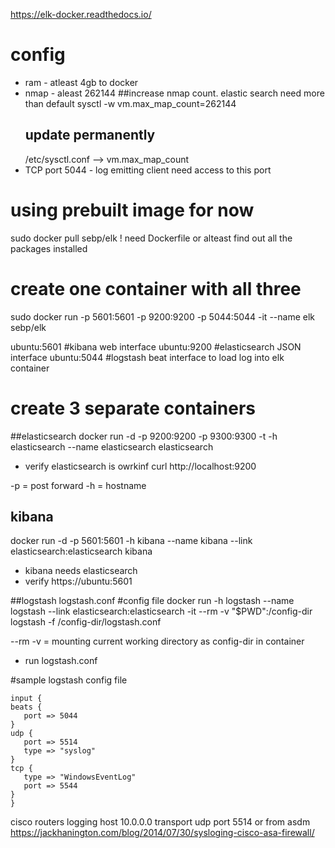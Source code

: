 
https://elk-docker.readthedocs.io/

# config
  * ram - atleast 4gb to docker
  * nmap - aleast 262144
	##increase nmap count. elastic search need more than default
	sysctl -w vm.max_map_count=262144
	## update permanently
	/etc/sysctl.conf --> vm.max_map_count
  * TCP port 5044 - log emitting client need access to this port

# using prebuilt image for now
sudo docker pull sebp/elk
! need Dockerfile or alteast find out all the packages installed

# create one container with all three
sudo docker run -p 5601:5601 -p 9200:9200 -p 5044:5044 -it --name elk sebp/elk

ubuntu:5601	#kibana web interface
ubuntu:9200	#elasticsearch JSON interface
ubuntu:5044	#logstash beat interface to load log into elk container

# create 3 separate containers

##elasticsearch
docker run -d -p 9200:9200 -p 9300:9300 -t -h elasticsearch --name elasticsearch elasticsearch
  * verify elasticsearch is owrkinf
curl http://localhost:9200


-p = post forward
-h = hostname

## kibana
docker run -d -p 5601:5601 -h kibana --name kibana --link elasticsearch:elasticsearch kibana
  * kibana needs elasticsearch
  * verify https://ubuntu:5601

##logstash
logstash.conf #config file
docker run -h logstash --name logstash --link elasticsearch:elasticsearch -it --rm -v "$PWD":/config-dir logstash -f /config-dir/logstash.conf

--rm 
-v = mounting current working directory as config-dir in container
  * run logstash.conf 

#sample logstash config file

```
input {
beats {
   port => 5044
}
udp {
   port => 5514
   type => "syslog"
}
tcp {
   type => "WindowsEventLog"
   port => 5544
}
}
```

cisco routers 
logging host 10.0.0.0 transport udp port 5514
or
from asdm
https://jackhanington.com/blog/2014/07/30/sysloging-cisco-asa-firewall/

